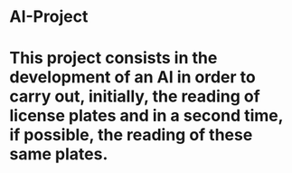 # AI-Project

# This project consists in the development of an AI in order to carry out, initially, the reading of license plates and in a second time, if possible, the reading of these same plates.